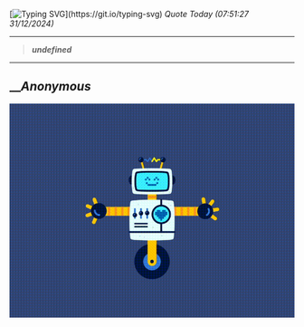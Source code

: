 [![Typing SVG](https://readme-typing-svg.herokuapp.com?font=Press+Start+2P&color=C2F784&size=35&width=900&height=100&lines=Hello+World%2C+I'm+Hung+!)](https://git.io/typing-svg) 
_Quote Today (07:51:27 31/12/2024)_
___
>**_undefined_**
___

## __**_Anonymous_**

![RobotDance](src/assets/images/robot-dancing-dribble.gif?style=center)
